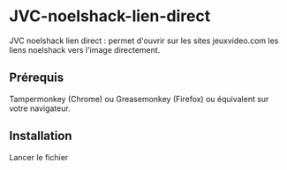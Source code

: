 # JVC-noelshack-lien-direct
JVC noelshack lien direct : permet d'ouvrir sur les sites jeuxvideo.com les liens noelshack vers l'image directement.

## Prérequis

Tampermonkey (Chrome) ou Greasemonkey (Firefox) ou équivalent sur votre navigateur. 

## Installation

Lancer le fichier 
